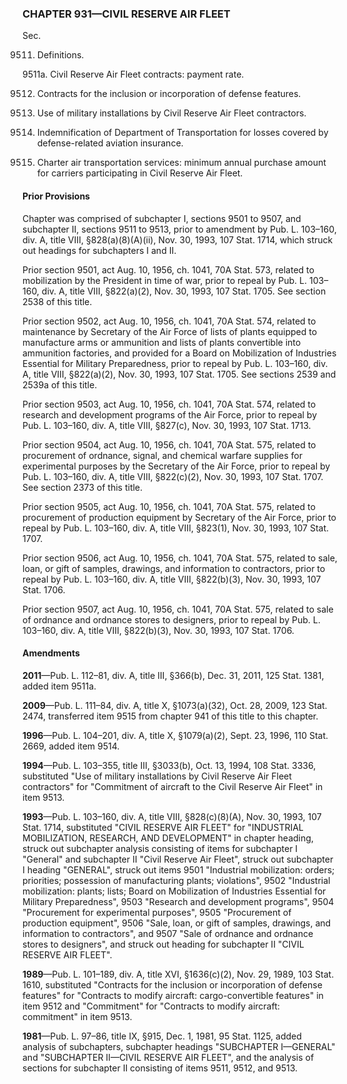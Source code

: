 ### **CHAPTER 931—CIVIL RESERVE AIR FLEET** ###

Sec.

9511. Definitions.

9511a. Civil Reserve Air Fleet contracts: payment rate.

9512. Contracts for the inclusion or incorporation of defense features.

9513. Use of military installations by Civil Reserve Air Fleet contractors.

9514. Indemnification of Department of Transportation for losses covered by defense-related aviation insurance.

9515. Charter air transportation services: minimum annual purchase amount for carriers participating in Civil Reserve Air Fleet.

#### Prior Provisions ####

Chapter was comprised of subchapter I, sections 9501 to 9507, and subchapter II, sections 9511 to 9513, prior to amendment by Pub. L. 103–160, div. A, title VIII, §828(a)(8)(A)(ii), Nov. 30, 1993, 107 Stat. 1714, which struck out headings for subchapters I and II.

Prior section 9501, act Aug. 10, 1956, ch. 1041, 70A Stat. 573, related to mobilization by the President in time of war, prior to repeal by Pub. L. 103–160, div. A, title VIII, §822(a)(2), Nov. 30, 1993, 107 Stat. 1705. See section 2538 of this title.

Prior section 9502, act Aug. 10, 1956, ch. 1041, 70A Stat. 574, related to maintenance by Secretary of the Air Force of lists of plants equipped to manufacture arms or ammunition and lists of plants convertible into ammunition factories, and provided for a Board on Mobilization of Industries Essential for Military Preparedness, prior to repeal by Pub. L. 103–160, div. A, title VIII, §822(a)(2), Nov. 30, 1993, 107 Stat. 1705. See sections 2539 and 2539a of this title.

Prior section 9503, act Aug. 10, 1956, ch. 1041, 70A Stat. 574, related to research and development programs of the Air Force, prior to repeal by Pub. L. 103–160, div. A, title VIII, §827(c), Nov. 30, 1993, 107 Stat. 1713.

Prior section 9504, act Aug. 10, 1956, ch. 1041, 70A Stat. 575, related to procurement of ordnance, signal, and chemical warfare supplies for experimental purposes by the Secretary of the Air Force, prior to repeal by Pub. L. 103–160, div. A, title VIII, §822(c)(2), Nov. 30, 1993, 107 Stat. 1707. See section 2373 of this title.

Prior section 9505, act Aug. 10, 1956, ch. 1041, 70A Stat. 575, related to procurement of production equipment by Secretary of the Air Force, prior to repeal by Pub. L. 103–160, div. A, title VIII, §823(1), Nov. 30, 1993, 107 Stat. 1707.

Prior section 9506, act Aug. 10, 1956, ch. 1041, 70A Stat. 575, related to sale, loan, or gift of samples, drawings, and information to contractors, prior to repeal by Pub. L. 103–160, div. A, title VIII, §822(b)(3), Nov. 30, 1993, 107 Stat. 1706.

Prior section 9507, act Aug. 10, 1956, ch. 1041, 70A Stat. 575, related to sale of ordnance and ordnance stores to designers, prior to repeal by Pub. L. 103–160, div. A, title VIII, §822(b)(3), Nov. 30, 1993, 107 Stat. 1706.

#### Amendments ####

**2011**—Pub. L. 112–81, div. A, title III, §366(b), Dec. 31, 2011, 125 Stat. 1381, added item 9511a.

**2009**—Pub. L. 111–84, div. A, title X, §1073(a)(32), Oct. 28, 2009, 123 Stat. 2474, transferred item 9515 from chapter 941 of this title to this chapter.

**1996**—Pub. L. 104–201, div. A, title X, §1079(a)(2), Sept. 23, 1996, 110 Stat. 2669, added item 9514.

**1994**—Pub. L. 103–355, title III, §3033(b), Oct. 13, 1994, 108 Stat. 3336, substituted "Use of military installations by Civil Reserve Air Fleet contractors" for "Commitment of aircraft to the Civil Reserve Air Fleet" in item 9513.

**1993**—Pub. L. 103–160, div. A, title VIII, §828(c)(8)(A), Nov. 30, 1993, 107 Stat. 1714, substituted "CIVIL RESERVE AIR FLEET" for "INDUSTRIAL MOBILIZATION, RESEARCH, AND DEVELOPMENT" in chapter heading, struck out subchapter analysis consisting of items for subchapter I "General" and subchapter II "Civil Reserve Air Fleet", struck out subchapter I heading "GENERAL", struck out items 9501 "Industrial mobilization: orders; priorities; possession of manufacturing plants; violations", 9502 "Industrial mobilization: plants; lists; Board on Mobilization of Industries Essential for Military Preparedness", 9503 "Research and development programs", 9504 "Procurement for experimental purposes", 9505 "Procurement of production equipment", 9506 "Sale, loan, or gift of samples, drawings, and information to contractors", and 9507 "Sale of ordnance and ordnance stores to designers", and struck out heading for subchapter II "CIVIL RESERVE AIR FLEET".

**1989**—Pub. L. 101–189, div. A, title XVI, §1636(c)(2), Nov. 29, 1989, 103 Stat. 1610, substituted "Contracts for the inclusion or incorporation of defense features" for "Contracts to modify aircraft: cargo-convertible features" in item 9512 and "Commitment" for "Contracts to modify aircraft: commitment" in item 9513.

**1981**—Pub. L. 97–86, title IX, §915, Dec. 1, 1981, 95 Stat. 1125, added analysis of subchapters, subchapter headings "SUBCHAPTER I—GENERAL" and "SUBCHAPTER II—CIVIL RESERVE AIR FLEET", and the analysis of sections for subchapter II consisting of items 9511, 9512, and 9513.
